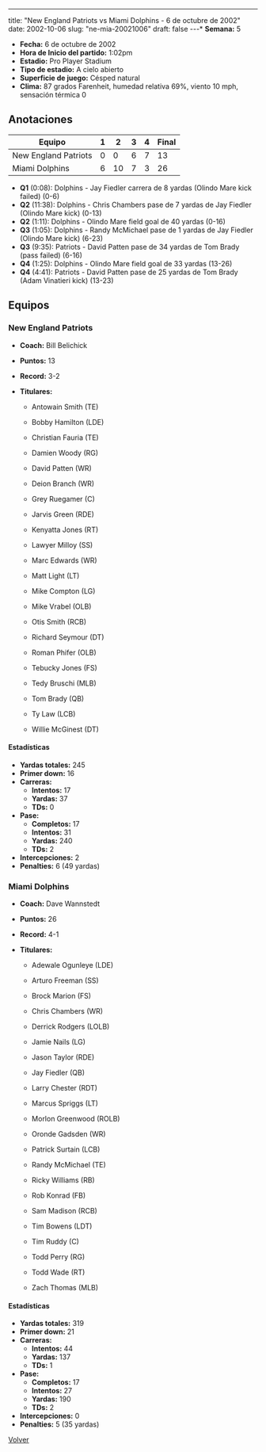 ---
title: "New England Patriots vs Miami Dolphins - 6 de octubre de 2002"
date: 2002-10-06
slug: "ne-mia-20021006"
draft: false
---* **Semana:** 5
* **Fecha:** 6 de octubre de 2002
* **Hora de Inicio del partido:** 1:02pm
* **Estadio:** Pro Player Stadium
* **Tipo de estadio:** A cielo abierto
* **Superficie de juego:** Césped natural
* **Clima:** 87 grados Farenheit, humedad relativa 69%, viento 10 mph, sensación térmica 0




## Anotaciones
| Equipo | 1 | 2 | 3 | 4 | Final |
|--------|---|---|---|---|-------|
| New England Patriots  | 0 | 0 | 6 | 7  | 13 |
| Miami Dolphins  | 6 | 10 | 7 | 3  | 26 |
* **Q1** (0:08): Dolphins - Jay Fiedler carrera de 8 yardas (Olindo Mare kick failed) (0-6)
* **Q2** (11:38): Dolphins - Chris Chambers pase de 7 yardas de Jay Fiedler (Olindo Mare kick) (0-13)
* **Q2** (1:11): Dolphins - Olindo Mare field goal de 40 yardas (0-16)
* **Q3** (1:05): Dolphins - Randy McMichael pase de 1 yardas de Jay Fiedler (Olindo Mare kick) (6-23)
* **Q3** (9:35): Patriots - David Patten pase de 34 yardas de Tom Brady (pass failed) (6-16)
* **Q4** (1:25): Dolphins - Olindo Mare field goal de 33 yardas (13-26)
* **Q4** (4:41): Patriots - David Patten pase de 25 yardas de Tom Brady (Adam Vinatieri kick) (13-23)


## Equipos


### New England Patriots
* **Coach:** Bill Belichick
* **Puntos:** 13
* **Record:** 3-2
* **Titulares:** 

  * Antowain Smith (TE) 

  * Bobby Hamilton (LDE) 

  * Christian Fauria (TE) 

  * Damien Woody (RG) 

  * David Patten (WR) 

  * Deion Branch (WR) 

  * Grey Ruegamer (C) 

  * Jarvis Green (RDE) 

  * Kenyatta Jones (RT) 

  * Lawyer Milloy (SS) 

  * Marc Edwards (WR) 

  * Matt Light (LT) 

  * Mike Compton (LG) 

  * Mike Vrabel (OLB) 

  * Otis Smith (RCB) 

  * Richard Seymour (DT) 

  * Roman Phifer (OLB) 

  * Tebucky Jones (FS) 

  * Tedy Bruschi (MLB) 

  * Tom Brady (QB) 

  * Ty Law (LCB) 

  * Willie McGinest (DT) 

#### Estadísticas
* **Yardas totales:** 245
* **Primer down:** 16
* **Carreras:**
  * **Intentos:** 17
  * **Yardas:** 37
  * **TDs:** 0
* **Pase:**
  * **Completos:** 17
  * **Intentos:** 31
  * **Yardas:** 240
  * **TDs:** 2
* **Intercepciones:** 2
* **Penalties:** 6 (49 yardas)

### Miami Dolphins
* **Coach:** Dave Wannstedt
* **Puntos:** 26
* **Record:** 4-1
* **Titulares:** 

  * Adewale Ogunleye (LDE) 

  * Arturo Freeman (SS) 

  * Brock Marion (FS) 

  * Chris Chambers (WR) 

  * Derrick Rodgers (LOLB) 

  * Jamie Nails (LG) 

  * Jason Taylor (RDE) 

  * Jay Fiedler (QB) 

  * Larry Chester (RDT) 

  * Marcus Spriggs (LT) 

  * Morlon Greenwood (ROLB) 

  * Oronde Gadsden (WR) 

  * Patrick Surtain (LCB) 

  * Randy McMichael (TE) 

  * Ricky Williams (RB) 

  * Rob Konrad (FB) 

  * Sam Madison (RCB) 

  * Tim Bowens (LDT) 

  * Tim Ruddy (C) 

  * Todd Perry (RG) 

  * Todd Wade (RT) 

  * Zach Thomas (MLB) 

#### Estadísticas
* **Yardas totales:** 319
* **Primer down:** 21
* **Carreras:**
  * **Intentos:** 44
  * **Yardas:** 137
  * **TDs:** 1
* **Pase:**
  * **Completos:** 17
  * **Intentos:** 27
  * **Yardas:** 190
  * **TDs:** 2
* **Intercepciones:** 0
* **Penalties:** 5 (35 yardas)


[Volver](/historia/2002)
